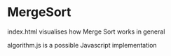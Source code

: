 # MergeSort

index.html visualises how Merge Sort works in general

algorithm.js is a possible Javascript implementation
